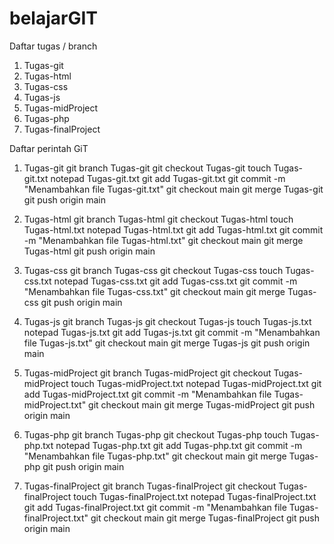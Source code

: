 # belajarGIT

Daftar tugas / branch
1. Tugas-git
2. Tugas-html
3. Tugas-css
4. Tugas-js
5. Tugas-midProject
6. Tugas-php
7. Tugas-finalProject

Daftar perintah GiT
1. Tugas-git
git branch Tugas-git
git checkout Tugas-git
touch Tugas-git.txt
notepad Tugas-git.txt
git add Tugas-git.txt
git commit -m "Menambahkan file Tugas-git.txt"
git checkout main
git merge Tugas-git
git push origin main

2. Tugas-html
git branch Tugas-html
git checkout Tugas-html
touch Tugas-html.txt
notepad Tugas-html.txt
git add Tugas-html.txt
git commit -m "Menambahkan file Tugas-html.txt"
git checkout main
git merge Tugas-html
git push origin main

3. Tugas-css
git branch Tugas-css
git checkout Tugas-css
touch Tugas-css.txt
notepad Tugas-css.txt
git add Tugas-css.txt
git commit -m "Menambahkan file Tugas-css.txt"
git checkout main
git merge Tugas-css
git push origin main

4. Tugas-js
git branch Tugas-js
git checkout Tugas-js
touch Tugas-js.txt
notepad Tugas-js.txt
git add Tugas-js.txt
git commit -m "Menambahkan file Tugas-js.txt"
git checkout main
git merge Tugas-js
git push origin main

5. Tugas-midProject
git branch Tugas-midProject
git checkout Tugas-midProject
touch Tugas-midProject.txt
notepad Tugas-midProject.txt
git add Tugas-midProject.txt
git commit -m "Menambahkan file Tugas-midProject.txt"
git checkout main
git merge Tugas-midProject
git push origin main

6. Tugas-php
git branch Tugas-php
git checkout Tugas-php
touch Tugas-php.txt
notepad Tugas-php.txt
git add Tugas-php.txt
git commit -m "Menambahkan file Tugas-php.txt"
git checkout main
git merge Tugas-php
git push origin main

7. Tugas-finalProject
git branch Tugas-finalProject
git checkout Tugas-finalProject
touch Tugas-finalProject.txt
notepad Tugas-finalProject.txt
git add Tugas-finalProject.txt
git commit -m "Menambahkan file Tugas-finalProject.txt"
git checkout main
git merge Tugas-finalProject
git push origin main
